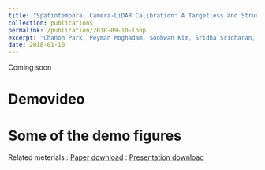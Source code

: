 ```yaml
---
title: "Spatiotemporal Camera-LiDAR Calibration: A Targetless and Structureless Approach"
collection: publications
permalink: /publication/2018-09-10-loop
excerpt: "Chanoh Park, Peyman Moghadam, Soohwan Kim, Sridha Sridharan, Clinton Fookes, IEEE Robotics and Automation Letters, To appear, 2020."
date: 2018-01-10
---
```


Coming soon

# Demovideo

# Some of the demo figures


Related meterials
:   [Paper download]()
:   [Presentation download]()

